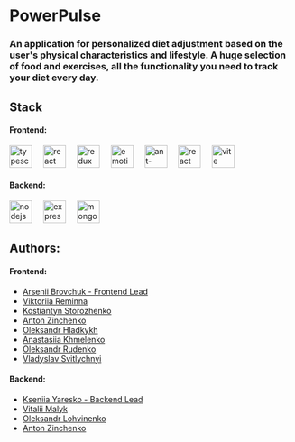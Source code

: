 # PowerPulse
### An application for personalized diet adjustment based on the user's physical characteristics and lifestyle. A huge selection of food and exercises, all the functionality you need to track your diet every day.

## Stack

#### Frontend:

<div align="left">
  <img src="https://cdn.jsdelivr.net/gh/devicons/devicon/icons/typescript/typescript-original.svg" height="40" alt="typescript logo"  />
  <img width="12" />
  <img src="https://cdn.jsdelivr.net/gh/devicons/devicon/icons/react/react-original.svg" height="40" alt="react logo"  />
  <img width="12" />
  <img src="https://cdn.simpleicons.org/redux/764ABC" height="40" alt="redux logo"  />
  <img width="12" />
  <img src="https://emotion.sh/logo-48x48.png" width="40" height="40" alt="emotion" />
  <img width="12" />
  <img src="https://gw.alipayobjects.com/zos/rmsportal/KDpgvguMpGfqaHPjicRK.svg" width="40" height="40" alt="ant-design" />
  <img width="12" />
  <img src="https://velog.velcdn.com/images/cjy0029/post/5160dec4-e600-4229-8d01-a718842ca10a/reactrouter.jpeg" width="40" height="40" alt="react router" />
  <img width="12" />
  <img src="https://img.icons8.com/fluency/48/vite.png" alt="vite" width="40" height="40"/>
</div>

#### Backend:

<div align="left">
  <img src="https://img.icons8.com/color/48/nodejs.png" alt="nodejs" width="40" height="40" />
  <img width="12" />
  <img src="https://img.icons8.com/fluency/48/express-js.png" alt="expressjs" width="40" height="40" />
  <img width="12" />
  <img src="https://img.icons8.com/color/48/mongodb.png" alt="mongodb" width="40" height="40" />
</div>

## Authors:

#### Frontend:

- [Arsenii Brovchuk - Frontend Lead](https://github.com/Robertw8)
- [Viktoriia Reminna](https://github.com/ViktoriaReminna)
- [Kostiantyn Storozhenko](https://github.com/KostiantynSS)
- [Anton Zinchenko](https://github.com/AntonZinchenko32)
- [Oleksandr Hladkykh](https://github.com/gladja)
- [Anastasiia Khmelenko](https://github.com/anastasiiahmel)
- [Oleksandr Rudenko](https://github.com/ruden4)
- [Vladyslav Svitlychnyi](https://github.com/Svitly4nyi-Vla2yslav)

#### Backend:
- [Kseniia Yaresko - Backend Lead](https://github.com/Ksuyaresko)
- [Vitalii Malyk](https://github.com/Vitalii-Malyk)
- [Oleksandr Lohvinenko](https://github.com/Alexblack19)
- [Anton Zinchenko](https://github.com/AntonZinchenko32)
